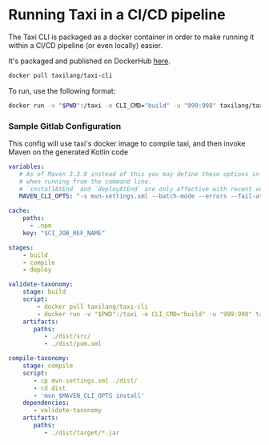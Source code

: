 # Running Taxi in a CI/CD pipeline

The Taxi CLI is packaged as a docker container in order to make running it within a CI/CD pipeline \(or even locally\) easier.

It's packaged and published on DockerHub [here](https://hub.docker.com/r/taxilang/taxi-cli).

```bash
docker pull taxilang/taxi-cli
```

To run, use the following format:

```bash
docker run -v "$PWD":/taxi -e CLI_CMD="build" -u "999:998" taxilang/taxi-cli
```

### Sample Gitlab Configuration

This config will use taxi's docker image to compile taxi, and then invoke Maven on the generated Kotlin code

```yaml
variables:
   # As of Maven 3.3.0 instead of this you may define these options in `.mvn/maven.config` so the same config is used
   # when running from the command line.
   # `installAtEnd` and `deployAtEnd` are only effective with recent version of the corresponding plugins.
   MAVEN_CLI_OPTS: "-s mvn-settings.xml --batch-mode --errors --fail-at-end --show-version -DinstallAtEnd=true -DdeployAtEnd=true"

cache:
    paths:
      - .npm
    key: "$CI_JOB_REF_NAME"

stages:
    - build
    - compile
    - deploy

validate-taxonomy:
    stage: build
    script:
        - docker pull taxilang/taxi-cli
        - docker run -v "$PWD":/taxi -e CLI_CMD="build" -u "999:998" taxilang/taxi-cli
    artifacts:
       paths:
          - ./dist/src/
          - ./dist/pom.xml

compile-taxonomy:
    stage: compile
    script:
       - cp mvn-settings.xml ./dist/
       - cd dist
       - 'mvn $MAVEN_CLI_OPTS install'
    dependencies:
       - validate-taxonomy
    artifacts:
       paths:
          - ./dist/target/*.jar

```



